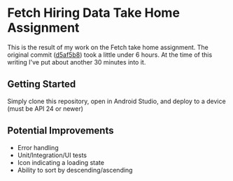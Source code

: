 
# Fetch Hiring Data Take Home Assignment
This is the result of my work on the Fetch take home assignment. The original commit ([d5af5b8](https://github.com/ehorlocker/FetchTakeHomeAssignment/commit/d5af5b8a40042953c077531c21b1af6aaf6ef1dc)) took a little under 6 hours. At the time of this writing I've put about another 30 minutes into it.

## Getting Started

Simply clone this repository, open in Android Studio, and deploy to a device (must be API 24 or newer)

## Potential Improvements

- Error handling
- Unit/Integration/UI tests
- Icon indicating a loading state
- Ability to sort by descending/ascending 